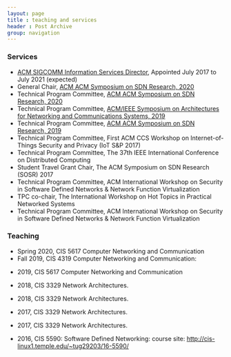 ```yaml
---
layout: page
title : teaching and services
header : Post Archive
group: navigation
---
```


### Services

- [ACM SIGCOMM Information Services Director](http://sigcomm.org/about/people), Appointed July 2017 to July 2021 (expected)
- General Chair, [ACM ACM Symposium on SDN Research, 2020](https://conferences.sigcomm.org/sosr/2020/)
- Technical Program Committee, [ACM ACM Symposium on SDN Research, 2020](https://conferences.sigcomm.org/sosr/2020/)
- Technical Program Committee, [ACM/IEEE Symposium on Architectures for Networking and Communications Systems, 2019](http://www.ancsconf.org/)
- Technical Program Committee, [ACM ACM Symposium on SDN Research, 2019](https://conferences.sigcomm.org/sosr/2019/)
- Technical Program Committee, First ACM CCS Workshop on Internet-of-Things Security and Privacy (IoT S\&P 2017)
- Technical Program Committee, The 37th IEEE International Conference on Distributed Computing
- Student Travel Grant Chair, The ACM Symposium on SDN Research (SOSR) 2017
- Technical Program Committee, ACM International Workshop on Security in Software Defined Networks \& Network Function Virtualization
- TPC co-chair, The International Workshop on Hot Topics in Practical Networked Systems
- Technical Program Committee, ACM International Workshop on Security in Software Defined Networks \& Network Function Virtualization

### Teaching

- Spring 2020, CIS 5617 Computer Networking and Communication
- Fall 2019, CIS 4319 Computer Networking and Communication:
<!-- course site: <https://cis.temple.edu/~tug29203/19fall-4319/index.html> -->
- 2019, CIS 5617 Computer Networking and Communication
<!-- course site: <https://cis.temple.edu/~tug29203/19spring-5617/index.html> -->
- 2018, CIS 3329 Network Architectures.
<!-- course site: <http://cis-linux1.temple.edu/~tug29203/teaching/fall2018-3329/> -->
- 2018, CIS 3329 Network Architectures.
<!-- course site: <http://cis-linux1.temple.edu/~tug29203/18spring-3329/> -->
- 2017, CIS 3329 Network Architectures.
<!-- course site: <http://cis-linux1.temple.edu/~tug29203/17fall-3329/> -->
- 2017, CIS 3329 Network Architectures.
<!-- course site: <http://cis-linux1.temple.edu/~tug29203/17-3329/> -->
- 2016, CIS 5590: Software Defined Networking:
course site: <http://cis-linux1.temple.edu/~tug29203/16-5590/>
